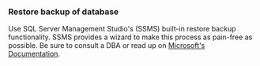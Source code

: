 ### Restore backup of database

Use SQL Server Management Studio's (SSMS) built-in restore backup functionality.  SSMS provides a wizard to make this process as pain-free as possible.  Be sure to consult a DBA or read up on [Microsoft's Documentation](https://docs.microsoft.com/en-us/sql/relational-databases/backup-restore/restore-a-database-to-a-new-location-sql-server?view=sql-server-ver15).